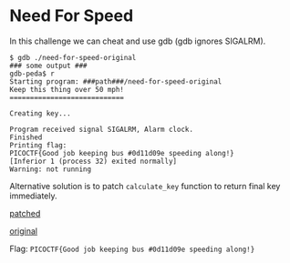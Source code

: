# Need For Speed

In this challenge we can cheat and use gdb (gdb ignores SIGALRM).

```
$ gdb ./need-for-speed-original
### some output ###
gdb-peda$ r
Starting program: ###path###/need-for-speed-original
Keep this thing over 50 mph!
============================

Creating key...

Program received signal SIGALRM, Alarm clock.
Finished
Printing flag:
PICOCTF{Good job keeping bus #0d11d09e speeding along!}
[Inferior 1 (process 32) exited normally]
Warning: not running
```

Alternative solution is to patch `calculate_key` function to return final key immediately.

[patched](need-for-speed)

[original](need-for-speed-original)

Flag: `PICOCTF{Good job keeping bus #0d11d09e speeding along!}`